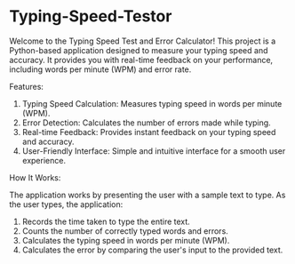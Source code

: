# Typing-Speed-Testor

Welcome to the Typing Speed Test and Error Calculator! This project is a Python-based application designed to measure your typing speed and accuracy. It provides you with real-time feedback on your performance, including words per minute (WPM) and error rate.

Features:

1. Typing Speed Calculation: Measures typing speed in words per minute (WPM).
2. Error Detection: Calculates the number of errors made while typing.
3. Real-time Feedback: Provides instant feedback on your typing speed and accuracy.
4. User-Friendly Interface: Simple and intuitive interface for a smooth user experience.

How It Works:

The application works by presenting the user with a sample text to type. As the user types, the application:

1. Records the time taken to type the entire text.
2. Counts the number of correctly typed words and errors.
3. Calculates the typing speed in words per minute (WPM).
4. Calculates the error by comparing the user's input to the provided text.

